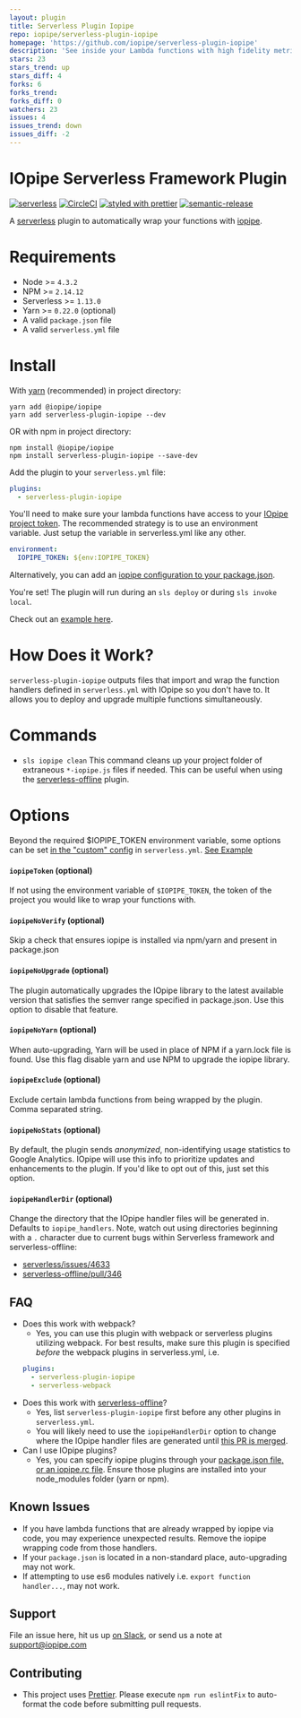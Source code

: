 ```yaml
---
layout: plugin
title: Serverless Plugin Iopipe
repo: iopipe/serverless-plugin-iopipe
homepage: 'https://github.com/iopipe/serverless-plugin-iopipe'
description: 'See inside your Lambda functions with high fidelity metrics and monitoring.'
stars: 23
stars_trend: up
stars_diff: 4
forks: 6
forks_trend: 
forks_diff: 0
watchers: 23
issues: 4
issues_trend: down
issues_diff: -2
---
```



# IOpipe Serverless Framework Plugin

[![serverless](http://public.serverless.com/badges/v3.svg)](http://www.serverless.com)
[![CircleCI](https://circleci.com/gh/iopipe/serverless-plugin-iopipe/tree/master.svg?style=svg&circle-token=3787c8931aea4de4facb5fde25ae456f294f8cc1)](https://circleci.com/gh/iopipe/serverless-plugin-iopipe/tree/master)
[![styled with prettier](https://img.shields.io/badge/styled_with-prettier-ff69b4.svg)](https://github.com/prettier/prettier)
[![semantic-release](https://img.shields.io/badge/%20%20%F0%9F%93%A6%F0%9F%9A%80-semantic--release-e10079.svg)](https://github.com/semantic-release/semantic-release)

A [serverless](http://www.serverless.com) plugin to automatically wrap your functions with [iopipe](https://iopipe.com).

# Requirements
- Node >= `4.3.2`
- NPM >= `2.14.12`
- Serverless >= `1.13.0`
- Yarn >= `0.22.0` (optional)
- A valid `package.json` file
- A valid `serverless.yml` file

# Install
With [yarn](https://yarnpkg.com) (recommended) in project directory:
```
yarn add @iopipe/iopipe
yarn add serverless-plugin-iopipe --dev
```

OR with npm in project directory:
```
npm install @iopipe/iopipe
npm install serverless-plugin-iopipe --save-dev
```

Add the plugin to your `serverless.yml` file:
```yaml
plugins:
  - serverless-plugin-iopipe
```

You'll need to make sure your lambda functions have access to your [IOpipe project token](https://dashboard.iopipe.com/install). The recommended strategy is to use an environment variable. Just setup the variable in serverless.yml like any other.

```yaml
environment:
  IOPIPE_TOKEN: ${env:IOPIPE_TOKEN}
```

Alternatively, you can add an [iopipe configuration to your package.json](https://github.com/iopipe/iopipe-js-core#packagejson-configuration).

You're set! The plugin will run during an `sls deploy` or during `sls invoke local`.

Check out an [example here](https://github.com/iopipe/serverless-plugin-iopipe/blob/master/example/serverless.yml).

# How Does it Work?
`serverless-plugin-iopipe` outputs files that import and wrap the function handlers defined in `serverless.yml` with IOpipe so you don't have to. It allows you to deploy and upgrade multiple functions simultaneously.

# Commands
- `sls iopipe clean` This command cleans up your project folder of extraneous `*-iopipe.js` files if needed. This can be useful when using the [serverless-offline](https://github.com/dherault/serverless-offline) plugin.

# Options
Beyond the required $IOPIPE_TOKEN environment variable, some options can be set [in the "custom" config](https://serverless.com/framework/docs/providers/aws/guide/plugins#installing-plugins) in `serverless.yml`. [See Example](https://github.com/iopipe/serverless-plugin-iopipe/blob/master/example/serverless.yml)

#### `iopipeToken` (optional)

If not using the environment variable of `$IOPIPE_TOKEN`, the token of the project you would like to wrap your functions with.

#### `iopipeNoVerify` (optional)

Skip a check that ensures iopipe is installed via npm/yarn and present in package.json

#### `iopipeNoUpgrade` (optional)

The plugin automatically upgrades the IOpipe library to the latest available version that satisfies the semver range specified in package.json. Use this option to disable that feature.

#### `iopipeNoYarn` (optional)

When auto-upgrading, Yarn will be used in place of NPM if a yarn.lock file is found. Use this flag disable yarn and use NPM to upgrade the iopipe library.

#### `iopipeExclude` (optional)

Exclude certain lambda functions from being wrapped by the plugin. Comma separated string.

#### `iopipeNoStats` (optional)

By default, the plugin sends _anonymized_, non-identifying usage statistics to Google Analytics. IOpipe will use this info to prioritize updates and enhancements to the plugin. If you'd like to opt out of this, just set this option.

#### `iopipeHandlerDir` (optional)

Change the directory that the IOpipe handler files will be generated in. Defaults to `iopipe_handlers`. Note, watch out using directories beginning with a `.` character due to current bugs within Serverless framework and serverless-offline:
- [serverless/issues/4633](https://github.com/serverless/serverless/issues/4633)
- [serverless-offline/pull/346](https://github.com/dherault/serverless-offline/pull/346)

## FAQ
- Does this work with webpack?
  - Yes, you can use this plugin with webpack or serverless plugins utilizing webpack. For best results, make sure this plugin is specified _before_ the webpack plugins in serverless.yml, i.e.
  ```yaml
  plugins:
    - serverless-plugin-iopipe
    - serverless-webpack
  ```
- Does this work with [serverless-offline](https://github.com/dherault/serverless-offline)?
  - Yes, list `serverless-plugin-iopipe` first before any other plugins in `serverless.yml`.
  - You will likely need to use the `iopipeHandlerDir` option to change where the IOpipe handler files are generated until [this PR is merged](https://github.com/dherault/serverless-offline/pull/346).
- Can I use IOpipe plugins?
  - Yes, you can specify iopipe plugins through your [package.json file, or an iopipe.rc file](https://github.com/iopipe/iopipe-js-core#packagejson-configuration). Ensure those plugins are installed into your node_modules folder (yarn or npm).

## Known Issues
- If you have lambda functions that are already wrapped by iopipe via code, you may experience unexpected results. Remove the iopipe wrapping code from those handlers.
- If your `package.json` is located in a non-standard place, auto-upgrading may not work.
- If attempting to use es6 modules natively i.e. `export function handler...`, may not work.

## Support
File an issue here, hit us up [on Slack](https://iopipe.now.sh/), or send us a note at [support@iopipe.com](mailto:support@iopipe.com)

## Contributing
- This project uses [Prettier](https://github.com/prettier/prettier). Please execute `npm run eslintFix` to auto-format the code before submitting pull requests.

